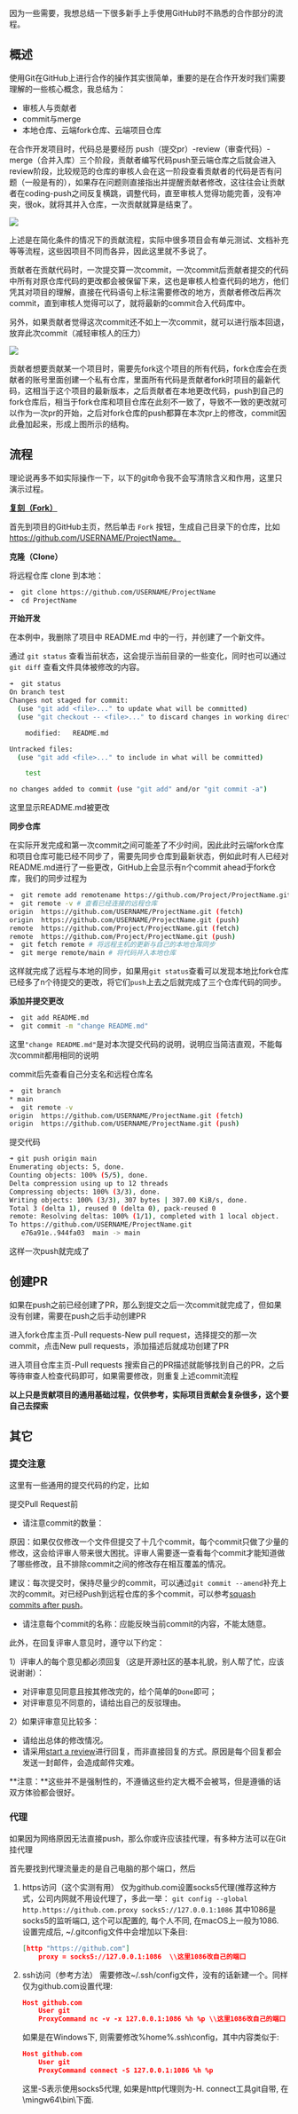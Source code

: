 因为一些需要，我想总结一下很多新手上手使用GitHub时不熟悉的合作部分的流程。

## 概述

使用Git在GitHub上进行合作的操作其实很简单，重要的是在合作开发时我们需要理解的一些核心概念，我总结为：

* 审核人与贡献者
* commit与merge
* 本地仓库、云端fork仓库、云端项目仓库

在合作开发项目时，代码总是要经历 push（提交pr）-review（审查代码）-merge（合并入库）三个阶段，贡献者编写代码push至云端仓库之后就会进入review阶段，比较规范的仓库的审核人会在这一阶段查看贡献者的代码是否有问题（一般是有的），如果存在问题则直接指出并提醒贡献者修改，这往往会让贡献者在coding-push之间反复横跳，调整代码，直至审核人觉得功能完善，没有冲突，很ok，就将其并入仓库，一次贡献就算是结束了。

![](http://1.14.100.228:8002/images/2022/05/20/20220520200136.png)

上述是在简化条件的情况下的贡献流程，实际中很多项目会有单元测试、文档补充等等流程，这些因项目不同而各异，因此这里就不多说了。

贡献者在贡献代码时，一次提交算一次commit，一次commit后贡献者提交的代码中所有对原仓库代码的更改都会被保留下来，这也是审核人检查代码的地方，他们凭其对项目的理解，直接在代码语句上标注需要修改的地方，贡献者修改后再次commit，直到审核人觉得可以了，就将最新的commit合入代码库中。

另外，如果贡献者觉得这次commit还不如上一次commit，就可以进行版本回退，放弃此次commit（减轻审核人的压力）

![](http://1.14.100.228:8002/images/2022/05/20/20220520200622.png)

贡献者想要贡献某一个项目时，需要先fork这个项目的所有代码，fork仓库会在贡献者的账号里面创建一个私有仓库，里面所有代码是贡献者fork时项目的最新代码，这相当于这个项目的最新版本，之后贡献者在本地更改代码，push到自己的fork仓库后，相当于fork仓库和项目仓库在此刻不一致了，导致不一致的更改就可以作为一次pr的开始，之后对fork仓库的push都算在本次pr上的修改，commit因此叠加起来，形成上图所示的结构。

## 流程

理论说再多不如实际操作一下，以下的git命令我不会写清除含义和作用，这里只演示过程。

[**复刻（Fork）**](https://help.github.com/articles/fork-a-repo/)

首先到项目的GitHub主页，然后单击 `Fork` 按钮，生成自己目录下的仓库，比如 https://github.com/USERNAME/ProjectName。

**克隆（Clone）**

将远程仓库 clone 到本地：

```bash
➜  git clone https://github.com/USERNAME/ProjectName
➜  cd ProjectName
```

**开始开发**

在本例中，我删除了项目中 README.md 中的一行，并创建了一个新文件。

通过 `git status` 查看当前状态，这会提示当前目录的一些变化，同时也可以通过 `git diff` 查看文件具体被修改的内容。

~~~bash
➜  git status
On branch test
Changes not staged for commit:
  (use "git add <file>..." to update what will be committed)
  (use "git checkout -- <file>..." to discard changes in working directory)

	modified:   README.md

Untracked files:
  (use "git add <file>..." to include in what will be committed)

	test

no changes added to commit (use "git add" and/or "git commit -a")
~~~

这里显示README.md被更改

**同步仓库**

在实际开发完成和第一次commit之间可能差了不少时间，因此此时云端fork仓库和项目仓库可能已经不同步了，需要先同步仓库到最新状态，例如此时有人已经对README.md进行了一些更改，GitHub上会显示有n个commit ahead于fork仓库，我们的同步过程为

~~~bash
➜  git remote add remotename https://github.com/Project/ProjectName.git # 链接远程仓库
➜  git remote -v # 查看已经连接的远程仓库
origin	https://github.com/USERNAME/ProjectName.git (fetch)
origin	https://github.com/USERNAME/ProjectName.git (push)
remote	https://github.com/Project/ProjectName.git (fetch)
remote	https://github.com/Project/ProjectName.git (push)
➜  git fetch remote # 将远程主机的更新与自己的本地仓库同步
➜  git merge remote/main # 将代码并入本地仓库
~~~

这样就完成了远程与本地的同步，如果用`git status`查看可以发现本地比fork仓库已经多了n个待提交的更改，将它们`push`上去之后就完成了三个仓库代码的同步。

**添加并提交更改**

~~~bash
➜  git add README.md
➜  git commit -m "change README.md"
~~~

这里`"change README.md"`是对本次提交代码的说明，说明应当简洁直观，不能每次commit都用相同的说明

commit后先查看自己分支名和远程仓库名

~~~bash
➜  git branch
* main
➜  git remote -v
origin  https://github.com/USERNAME/ProjectName.git (fetch)
origin  https://github.com/USERNAME/ProjectName.git (push)
~~~

提交代码

~~~bash
➜ git push origin main
Enumerating objects: 5, done.
Counting objects: 100% (5/5), done.
Delta compression using up to 12 threads
Compressing objects: 100% (3/3), done.
Writing objects: 100% (3/3), 307 bytes | 307.00 KiB/s, done.
Total 3 (delta 1), reused 0 (delta 0), pack-reused 0
remote: Resolving deltas: 100% (1/1), completed with 1 local object.
To https://github.com/USERNAME/ProjectName.git
   e76a91e..944fa03  main -> main
~~~

这样一次push就完成了

## 创建PR

如果在push之前已经创建了PR，那么到提交之后一次commit就完成了，但如果没有创建，需要在push之后手动创建PR

进入fork仓库主页-Pull requests-New pull request，选择提交的那一次commit，点击New pull requests，添加描述后就成功创建了PR

进入项目仓库主页-Pull requests 搜索自己的PR描述就能够找到自己的PR，之后等待审查人检查代码即可，如果需要修改，则重复上述commit流程

**以上只是贡献项目的通用基础过程，仅供参考，实际项目贡献会复杂很多，这个要自己去探索**

## 其它

### 提交注意

这里有一些通用的提交代码的约定，比如

提交Pull Request前

- 请注意commit的数量：

原因：如果仅仅修改一个文件但提交了十几个commit，每个commit只做了少量的修改，这会给评审人带来很大困扰。评审人需要逐一查看每个commit才能知道做了哪些修改，且不排除commit之间的修改存在相互覆盖的情况。

建议：每次提交时，保持尽量少的commit，可以通过`git commit --amend`补充上次的commit。对已经Push到远程仓库的多个commit，可以参考[squash commits after push](http://stackoverflow.com/questions/5667884/how-to-squash-commits-in-git-after-they-have-been-pushed)。

- 请注意每个commit的名称：应能反映当前commit的内容，不能太随意。

此外，在回复评审人意见时，遵守以下约定：

1）评审人的每个意见都必须回复（这是开源社区的基本礼貌，别人帮了忙，应该说谢谢）：

- 对评审意见同意且按其修改完的，给个简单的`Done`即可；
- 对评审意见不同意的，请给出自己的反驳理由。

2）如果评审意见比较多：

- 请给出总体的修改情况。
- 请采用[start a review](https://help.github.com/articles/reviewing-proposed-changes-in-a-pull-request/)进行回复，而非直接回复的方式。原因是每个回复都会发送一封邮件，会造成邮件灾难。

**注意：**这些并不是强制性的，不遵循这些约定大概不会被骂，但是遵循的话双方体验都会很好。

### 代理

如果因为网络原因无法直接push，那么你或许应该挂代理，有多种方法可以在Git挂代理

首先要找到代理流量走的是自己电脑的那个端口，然后

1. https访问（这个实测有用）
   仅为github.com设置socks5代理(推荐这种方式，公司内网就不用设代理了，多此一举：
   `git config --global http.https://github.com.proxy socks5://127.0.0.1:1086`
   其中1086是socks5的监听端口, 这个可以配置的, 每个人不同, 在macOS上一般为1086.
   设置完成后, ~/.gitconfig文件中会增加以下条目:

   ```json
   [http "https://github.com"]
       proxy = socks5://127.0.0.1:1086  \\这里1086改自己的端口
   ```

2. ssh访问（参考方法）
   需要修改~/.ssh/config文件，没有的话新建一个。同样仅为github.com设置代理:

   ```json
   Host github.com
       User git
       ProxyCommand nc -v -x 127.0.0.1:1086 %h %p \\这里1086改自己的端口
   ```

   如果是在Windows下, 则需要修改%home%.ssh\config，其中内容类似于:

   ```json
   Host github.com
       User git
       ProxyCommand connect -S 127.0.0.1:1086 %h %p
   ```

   这里-S表示使用socks5代理, 如果是http代理则为-H. connect工具git自带, 在\mingw64\bin\下面.



